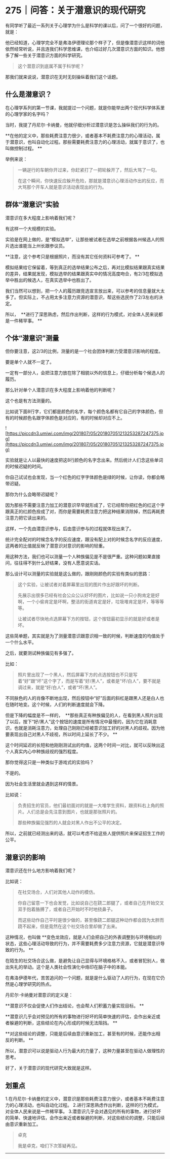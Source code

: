 # 275｜问答：关于潜意识的现代研究

有同学听了最近一系列关于心理学为什么是科学的课以后，问了一个很好的问题，就是：

他已经知道，心理学完全不是弗洛伊德理论那个样子了，但是像潜意识这样的词他依然经常听说，并且连我们科学思维课，也介绍过好几次潜意识方面的知识。他想多了解一些关于潜意识方面的科学研究。

> 这个潜意识到底属不属于科学呢？

那我们就来说说，潜意识在无时无刻操纵着我们这个话题。

## 什么是潜意识？

在心理学系列的第一节课，我就提过一个问题，就是你能举出两个现代科学体系里的心理学家的名字吗？

当时，我提了丹尼尔·卡纳曼，他就仔细分析过潜意识是怎么操纵我们的行为的。

 **在他的定义中，那些耗费注意力很少，或者基本不耗费注意力的心理活动，属于潜意识，也叫自动化过程。那些需要耗费注意力的心理活动，就属于意识了，也叫做控制过程。 **

举例来说：

> 一辆逆行的车朝你开过来，你赶紧打了一把轮躲开了，然后大骂了一句。
> 
> 
> 
> 在这个瞬间，你快速反应躲开危险，那就是潜意识心理活动作出的反应，而大骂那个开车人就是意识活动表现出的行为。

## 群体“潜意识”实验

潜意识在多大程度上影响着我们呢？

有这样一个大规模的实验。

实验是在网上做的，是“模拟选举”，让那些被试者在选举之前根据各州候选人的照片选出谁能当上州长跟参议员。

 **注意，这个参考只是根据照片，而没有其它任何资料可参考了。 **

模拟结果给它保留着，等到真正的选举结果公布之后，再对比模拟结果跟真实结果的差异，结果就发现，模拟选举的结果跟真实中的情况高度吻合，有2/3在模拟选举中胜出的候选人，在真实选举中也胜出了。

我们当然可以想到，把一个人的履历跟竞选宣言放出来，可以参考的信息量就大太多了。但实际上，不占用太多注意力资源的潜意识，帮这些选民作了2/3左右的决定。

所以，  **进行了深思熟虑，然后作出判断，这样的行为模式，对全体人民来说都是一件稀罕事。 **

## 个体“潜意识”测量

但你要注意，这2/3的比例，测量的是一个社会团体判断力受潜意识影响的程度。

要是单个人就不一定了。

一定有一部分人，会把注意力放在除了相貌以外的信息上，仔细分析每个候选人的履历。

那么针对单个人潜意识在多大程度上影响着他的判断呢？

这个也是有方法测量的。

比如说下面8行字，它们都是颜色的名字，每个颜色名都有它自己的字体颜色，但有的时候颜色名跟字体颜色是对应的，有的时候却对应不上。

![https://piccdn3.umiwi.com/img/201807/05/201807051213253287247375.jpg](https://piccdn3.umiwi.com/img/201807/05/201807051213253287247375.jpg)

实验就是让人以最快的速度把这8行颜色的名字念出来。然后统计人们念这些单词的时候迟疑的时间。

你自己试试也会发现，当一个红色的红字字体颜色是绿的时候，让你读，你都会略带迟疑。

那你为什么会略带迟疑呢？

因为那些不需要注意力加工的潜意识早早就形成了，它已经帮你把红色的红这个字跟真正的红颜色拴成了对，而你是需要耗费注意力把这种结果消除掉，然后再耗费注意力把它读出来的。

这样，一个先由潜意识参与，后由意识参与的过程就体现出来了。

统计完全配对的时候念名字的反应速度，跟没有配上对的时候念名字的反应速度，这两者的比值就反映了潜意识对意识的影响的轻重。

用这种方法，我们也可以测量一个人种族偏见是不是很严重。这种问题如果直接问，往往得不到什么好结果，没有人愿意说实话。

那么设计可以测量的实验就是这么做的，跟刚刚颜色的实验有类似的思路：

> 这个实验，让被试者对着屏幕里出现的图片作出好跟坏的判断。
> 
> 
> 
> 先展示出很多已经有社会公众公认好坏的图片，比如说一只小狗肯定是好啊，一个小偷肯定是坏啊，整洁的街道肯定是好，垃圾堆肯定是坏，等等等等。
> 
> 
> 
> 让被试者尽快地点选屏幕下方的按钮，这个按钮最初显示的就是好或者是坏。

这些简单题，其实就是为了测量潜意识跟意识相一致的时候，判断速度的均值处于一个什么水平。

之后，就要测试种族偏见有多强了。

比如：

> 照片里出现了一个黑人，然后屏幕下方的点选按钮也不只是写着“好”跟“坏”这个字了，而是写着“好/黑人”，或者是“坏/白人”，要不就是调过来，就是“好/白人”，或者“坏/黑人”。

不同肤色的人的肖像不断地出现，然后按钮中“好”后面的斜杠是跟黑人还是白人也在随时地变。这个时候，人们的判断速度就会下降。

但是下降的幅度是不一样的，  **那些真正有种族偏见的人，在看到黑人照片出现了以后，按下“好/黑人”这个按钮的速度是所有情况中最慢的，因为它在消耗意识，也就是消耗注意力，处理自己刚刚已经被意识加工好的对黑人的歧视。因为他要表现出自己对黑人不歧视，所以时间上延长了不少。 **

这个时间延迟的长短和他刚刚测试出的均值，这两个时间一对比，就可以反映出这个人真实内心中种族歧视的强烈程度。

那你觉得这只是一种类似于游戏式的实验吗？

不是的。

因为社会生活里就会遇到这样的情景。

比如说：

> 负责招生的官员，他们最初面对的就是一大堆学生资料，跟资料右上角的照片。人们总是会先注意到图片，也就是那张照片的。
> 
> 
> 
> 那些种族偏见强烈的人就会对黑人作出不公平的决定。

所以，之前就已经测出来的话，就可以考虑不给这些人提供照片来保证招生工作的公平。

## 潜意识的影响

潜意识还在什么地方影响着我们呢？

比如说：

> 在社交场合，人们对其他人动作的模仿。
> 
> 
> 
> 你自己留意一下也会发觉，比如说自己在跷二郎腿了，或者自己在开始交叉双手抱着胳膊了，或者自己开始时不时地挠鼻子。
> 
> 
> 
> 而这些动作自己平时是很少做的，甚至像跷二郎腿这种动作都会因为太胖而跷不起来，但是竟然在这个社交场合里却做了出来。

这种情况，也叫做 **变色龙效应，就是人们会把自己的外表调整到与环境相似的状态，这些心理活动导致的行为，并不需要耗费多少注意力资源，它就是潜意识导致的行为。 **

在陌生的社交场合这么做，是避免让自己显得与环境格格不入，或者冒犯别人，做出失礼的举动。这个是人类社会性演化中烙印在脑子中的本能。

在弗洛伊德年代，苦苦追问的一个问题，就是是什么驱动了人的行为，在现在它仍然是心理学研究的热点。

丹尼尔·卡纳曼对潜意识的定义是：

 **潜意识不仅会促使人们作出结论，也会帮人们积蓄力量实现目标。 **

 **潜意识几乎会对预见的所有的事物进行好坏的简单快速的评估，会作出亲近或者躲避的判断，这些结论在内心形成的时候无法阻挡。 **

 **对这些结论的调整，只能是后续由意识重新加工，甚至有的时候，还能作出相反的判断。 **

所以，潜意识可以说是驱动人行为最大的力量了，这种力量甚至在驱动人做理性的思考。

好了，关于潜意识的现代研究大致就是这样。

## 划重点

1.在丹尼尔·卡纳曼的定义中，潜意识是那些耗费注意力很少，或者基本不耗费注意力的心理活动，也叫自动化过程。
2.进行深思熟虑作出判断，这样的行为模式，对全体人民来说是一件稀罕事。
3.潜意识几乎会对遇见的所有的事物，进行好坏的简单、快速地评估，会作出亲近或者躲避的判断，对这些结论的调整，只能后续由意识重新加工。

> 卓克
> 
> 我是卓克，咱们下次答疑再见。

---
